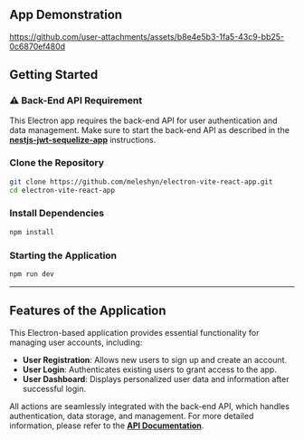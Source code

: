 ## App Demonstration

https://github.com/user-attachments/assets/b8e4e5b3-1fa5-43c9-bb25-0c6870ef480d

## Getting Started

### ⚠️ Back-End API Requirement

This Electron app requires the back-end API for user authentication and data management. Make sure to start the back-end API as described in the [**nestjs-jwt-sequelize-app**](https://github.com/meleshyn/nestjs-jwt-sequelize-app?tab=readme-ov-file#api-demonstration) instructions.

### Clone the Repository

```bash
git clone https://github.com/meleshyn/electron-vite-react-app.git
cd electron-vite-react-app
```

### Install Dependencies

```bash
npm install
```

### Starting the Application

```bash
npm run dev
```

---

## Features of the Application

This Electron-based application provides essential functionality for managing user accounts, including:

- **User Registration**: Allows new users to sign up and create an account.
- **User Login**: Authenticates existing users to grant access to the app.
- **User Dashboard**: Displays personalized user data and information after successful login.

All actions are seamlessly integrated with the back-end API, which handles authentication, data storage, and management. For more detailed information, please refer to the [**API Documentation**](https://github.com/meleshyn/nestjs-jwt-sequelize-app?tab=readme-ov-file#api-documentation).
